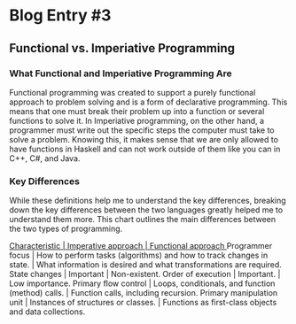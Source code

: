 # Blog Entry #3
## Functional vs. Imperiative Programming 

### What Functional and Imperiative Programming Are
Functional programming was created to support a purely functional approach to problem solving and is a form of declarative programming. This means that one must break their problem up into a function or several functions to solve it. In Imperiative programming, on the other hand, a programmer must write out the specific steps the computer must take to solve a problem. Knowing this, it makes sense that we are only allowed to have functions in Haskell and can not work outside of them like you can in C++, C#, and Java. 

### Key Differences
While these definitions help me to understand the key differences, breaking down the key differences between the two languages greatly helped me to understand them more. This chart outlines the main differences between the two types of programming.

<u>Characteristic       	       | Imperative approach                                                  	| Functional approach </u>
Programmer focus	           | How to perform tasks (algorithms) and how to track changes in state. 	| What information is desired and what transformations are required.
State changes	               | Important                                                           	  | Non-existent.
Order of execution	         | Important.	                                                            | Low importance.
Primary flow control	       | Loops, conditionals, and function (method) calls.	                    | Function calls, including recursion.
Primary manipulation unit	   | Instances of structures or classes.	                                  | Functions as first-class objects and data collections.


